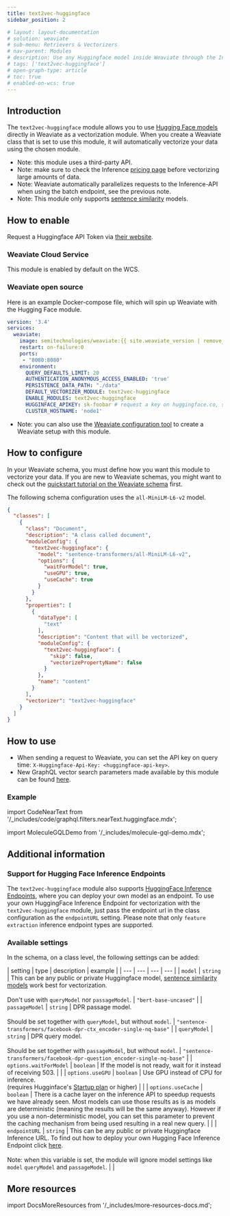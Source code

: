 ```yaml
---
title: text2vec-huggingface
sidebar_position: 2

# layout: layout-documentation
# solution: weaviate
# sub-menu: Retrievers & Vectorizers
# nav-parent: Modules
# description: Use any Huggingface model inside Weaviate through the Inference API
# tags: ['text2vec-huggingface']
# open-graph-type: article
# toc: true
# enabled-on-wcs: true
---
```

<badges/>

## Introduction

The `text2vec-huggingface` module allows you to use [Hugging Face models](https://huggingface.co/models) directly in Weaviate as a vectorization module. ​When you create a Weaviate class that is set to use this module, it will automatically vectorize your data using the chosen module.

* Note: this module uses a third-party API.
* Note: make sure to check the Inference [pricing page](https://huggingface.co/inference-api#pricing) before vectorizing large amounts of data.
* Note: Weaviate automatically parallelizes requests to the Inference-API when using the batch endpoint, see the previous note.
* Note: This module only supports [sentence similarity](https://huggingface.co/models?pipeline_tag=sentence-similarity) models.

## How to enable

Request a Huggingface API Token via [their website](https://huggingface.co/settings/tokens).

### Weaviate Cloud Service

This module is enabled by default on the WCS.

### Weaviate open source

Here is an example Docker-compose file, which will spin up Weaviate with the Hugging Face module.

```yaml
version: '3.4'
services:
  weaviate:
    image: semitechnologies/weaviate:{{ site.weaviate_version | remove_first: "v" }}
    restart: on-failure:0
    ports:
     - "8080:8080"
    environment:
      QUERY_DEFAULTS_LIMIT: 20
      AUTHENTICATION_ANONYMOUS_ACCESS_ENABLED: 'true'
      PERSISTENCE_DATA_PATH: "./data"
      DEFAULT_VECTORIZER_MODULE: text2vec-huggingface
      ENABLE_MODULES: text2vec-huggingface
      HUGGINFACE_APIKEY: sk-foobar # request a key on huggingface.co, setting this parameter is optional, you can also provide the API key on runtime
      CLUSTER_HOSTNAME: 'node1'
```

* Note: you can also use the [Weaviate configuration tool](/docs/weaviate/installation/docker-compose.md#configurator) to create a Weaviate setup with this module.

## How to configure

​In your Weaviate schema, you must define how you want this module to vectorize your data. If you are new to Weaviate schemas, you might want to check out the [quickstart tutorial on the Weaviate schema](/docs/weaviate/getting-started/schema.md) first.

The following schema configuration uses the `all-MiniLM-L6-v2` model. 

```json
{
  "classes": [
    {
      "class": "Document",
      "description": "A class called document",
      "moduleConfig": {
        "text2vec-huggingface": {
          "model": "sentence-transformers/all-MiniLM-L6-v2",
          "options": {
            "waitForModel": true,
            "useGPU": true,
            "useCache": true
          }
        }
      },
      "properties": [
        {
          "dataType": [
            "text"
          ],
          "description": "Content that will be vectorized",
          "moduleConfig": {
            "text2vec-huggingface": {
              "skip": false,
              "vectorizePropertyName": false
            }
          },
          "name": "content"
        }
      ],
      "vectorizer": "text2vec-huggingface"
    }
  ]
}
```

## How to use

* When sending a request to Weaviate, you can set the API key on query time: `X-Huggingface-Api-Key: <huggingface-api-key>`.
* New GraphQL vector search parameters made available by this module can be found [here](/docs/weaviate/references/graphql/vector-search-parameters.md#neartext).

### Example

import CodeNearText from '/_includes/code/graphql.filters.nearText.huggingface.mdx';

<CodeNearText />

import MoleculeGQLDemo from '/_includes/molecule-gql-demo.mdx';

<MoleculeGQLDemo query='%7B%0D%0A++Get%7B%0D%0A++++Publication%28%0D%0A++++++nearText%3A+%7B%0D%0A++++++++concepts%3A+%5B%22fashion%22%5D%2C%0D%0A++++++++certainty%3A+0.7%2C%0D%0A++++++++moveAwayFrom%3A+%7B%0D%0A++++++++++concepts%3A+%5B%22finance%22%5D%2C%0D%0A++++++++++force%3A+0.45%0D%0A++++++++%7D%2C%0D%0A++++++++moveTo%3A+%7B%0D%0A++++++++++concepts%3A+%5B%22haute+couture%22%5D%2C%0D%0A++++++++++force%3A+0.85%0D%0A++++++++%7D%0D%0A++++++%7D%0D%0A++++%29%7B%0D%0A++++++name%0D%0A++++++_additional+%7B%0D%0A++++++++certainty%0D%0A++++++%7D%0D%0A++++%7D%0D%0A++%7D%0D%0A%7D'/>

<!-- {% include molecule-gql-demo.html encoded_query='%7B%0D%0A++Get%7B%0D%0A++++Publication%28%0D%0A++++++nearText%3A+%7B%0D%0A++++++++concepts%3A+%5B%22fashion%22%5D%2C%0D%0A++++++++certainty%3A+0.7%2C%0D%0A++++++++moveAwayFrom%3A+%7B%0D%0A++++++++++concepts%3A+%5B%22finance%22%5D%2C%0D%0A++++++++++force%3A+0.45%0D%0A++++++++%7D%2C%0D%0A++++++++moveTo%3A+%7B%0D%0A++++++++++concepts%3A+%5B%22haute+couture%22%5D%2C%0D%0A++++++++++force%3A+0.85%0D%0A++++++++%7D%0D%0A++++++%7D%0D%0A++++%29%7B%0D%0A++++++name%0D%0A++++++_additional+%7B%0D%0A++++++++certainty%0D%0A++++++%7D%0D%0A++++%7D%0D%0A++%7D%0D%0A%7D' %} -->

## Additional information

### Support for Hugging Face Inference Endpoints

The `text2vec-huggingface` module also supports [HuggingFace Inference Endpoints](https://huggingface.co/inference-endpoints), where you can deploy your own model as an endpoint. To use your own HuggingFace Inference Endpoint for vectorization with the `text2vec-huggingface` module, just pass the endpoint url in the class configuration as the `endpointURL` setting. Please note that only `feature extraction` inference endpoint types are supported.

### Available settings

​In the schema, on a class level, the following settings can be added:

​| setting | type | description | example |
| --- | --- | --- | --- |
| `model` | `string` | This can be any public or private Huggingface model, [sentence similarity models](https://huggingface.co/models?pipeline_tag=sentence-similarity&sort=downloads) work best for vectorization.<br/><br/>Don't use with `queryModel` nor `passageModel`. | `"bert-base-uncased"` |
| `passageModel` | `string` | DPR passage model.<br/><br/>Should be set together with `queryModel`, but without `model`. | `"sentence-transformers/facebook-dpr-ctx_encoder-single-nq-base"` |
| `queryModel` | `string` | DPR query model.<br/><br/>Should be set together with `passageModel`, but without `model`. | `"sentence-transformers/facebook-dpr-question_encoder-single-nq-base"` |
| `options.waitForModel` | `boolean` | If the model is not ready, wait for it instead of receiving 503.​ | |
| `options.useGPU` | `boolean` | Use GPU instead of CPU for inference.<br/>(requires Hugginface's [Startup plan](https://huggingface.co/inference-api#pricing) or higher) | |
| `options.useCache` | `boolean` | There is a cache layer on the inference API to speedup requests we have already seen. Most models can use those results as is as models are deterministic (meaning the results will be the same anyway). However if you use a non-deterministic model, you can set this parameter to prevent the caching mechanism from being used resulting in a real new query. | | 
| `endpointURL` | `string` | This can be any public or private Huggingface Inference URL. To find out how to deploy your own Hugging Face Inference Endpoint click [here](https://huggingface.co/inference-endpoints).<br/><br/>Note: when this variable is set, the module will ignore model settings like `model` `queryModel` and `passageModel`. | |

## More resources

import DocsMoreResources from '/_includes/more-resources-docs.md';

<DocsMoreResources />
